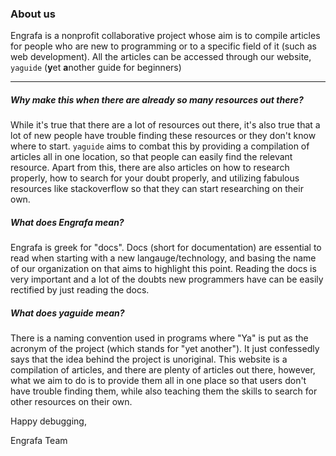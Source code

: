 ### About us

Engrafa is a nonprofit collaborative project whose aim is to compile articles for people who are new to programming or to a specific field of it (such as web development). All the articles can be accessed through our website, `yaguide` (**y**et **a**nother guide for beginners)

---

##### Why make this when there are already so many resources out there?

While it's true that there are a lot of resources out there, it's also true that a lot of new people have trouble finding these resources or they don't know where to start. `yaguide` aims to combat this by providing a compilation of articles all in one location, so that people can easily find the relevant resource. Apart from this, there are also articles on how to research properly, how to search for your doubt properly, and utilizing fabulous resources like stackoverflow so that they can start researching on their own. 


##### What does Engrafa mean?

Engrafa is greek for "docs". Docs (short for documentation) are essential to read when starting with a new langauge/technology, and basing the name of our organization on that aims to highlight this point. Reading the docs is very important and a lot of the doubts new programmers have can be easily rectified by just reading the docs.

##### What does yaguide mean?

There is a naming convention used in programs where "Ya" is put as the acronym of the project (which stands for "yet another"). It just confessedly says that the idea behind the project is unoriginal. This website is a compilation of articles, and there are plenty of articles out there, however, what we aim to do is to provide them all in one place so that users don't have trouble finding them, while also teaching them the skills to search for other resources on their own.

Happy debugging,

Engrafa Team

